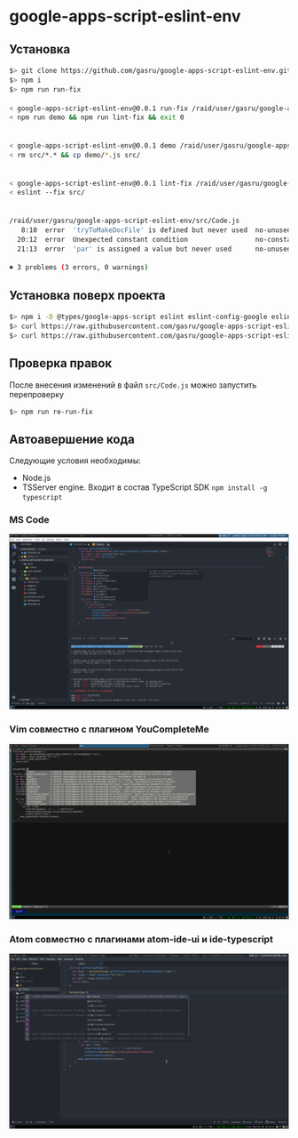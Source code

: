# google-apps-script-eslint-env

## Установка

```sh
$> git clone https://github.com/gasru/google-apps-script-eslint-env.git
$> npm i
$> npm run run-fix

< google-apps-script-eslint-env@0.0.1 run-fix /raid/user/gasru/google-apps-script-eslint-env
< npm run demo && npm run lint-fix && exit 0


< google-apps-script-eslint-env@0.0.1 demo /raid/user/gasru/google-apps-script-eslint-env
< rm src/*.* && cp demo/*.js src/


< google-apps-script-eslint-env@0.0.1 lint-fix /raid/user/gasru/google-apps-script-eslint-env
< eslint --fix src/


/raid/user/gasru/google-apps-script-eslint-env/src/Code.js
   8:10  error  'tryToMakeDocFile' is defined but never used  no-unused-vars
  20:12  error  Unexpected constant condition                 no-constant-condition
  21:13  error  'par' is assigned a value but never used      no-unused-vars

✖ 3 problems (3 errors, 0 warnings)
```

## Установка поверх проекта

```sh
$> npm i -D @types/google-apps-script eslint eslint-config-google eslint-config-prettier eslint-plugin-googleappsscript eslint-plugin-prettier prettier
$> curl https://raw.githubusercontent.com/gasru/google-apps-script-eslint-env/master/.eslintrc.json --output .eslintrc.json
$> curl https://raw.githubusercontent.com/gasru/google-apps-script-eslint-env/master/.prettierrc --output .prettierrc
```

## Проверка правок

После внесения изменений в файл `src/Code.js` можно запустить перепроверку

```sh
$> npm run re-run-fix
```

## Автоавершение кода

Следующие условия необходимы:

* Node.js
* TSServer engine. Входит в состав TypeScript SDK `npm install -g typescript`

### MS Code

[![alt](./static/mscode_autocomplete_view.png)](https://raw.githubusercontent.com/gasru/google-apps-script-eslint-env/master/static/mscode_autocomplete_view.png)

### Vim совместно с плагином YouCompleteMe

[![alt](./static/vim_ycm_autocomplete_view.png)](https://raw.githubusercontent.com/gasru/google-apps-script-eslint-env/master/static/vim_ycm_autocomplete_view.png)

### Atom совместно с плагинами atom-ide-ui и ide-typescript

[![alt](./static/atom_ide_autocomplete_view.png)](https://raw.githubusercontent.com/gasru/google-apps-script-eslint-env/master/static/atom_ide_autocomplete_view.png)
